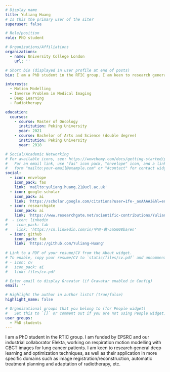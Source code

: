 ```yaml
---
# Display name
title: Yuliang Huang
# Is this the primary user of the site?
superuser: false

# Role/position
role: PhD student

# Organizations/Affiliations
organizations:
  - name: University College London
    url: ''

# Short bio (displayed in user profile at end of posts)
bio: I am a PhD student in the RTIC group. I am keen to research general deep learning and optimization techniques, as well as their application in more specific domains such as image registration/reconstruction, automatic treatment planning and adaptation of radiotherapy, and more.

interests:
  - Motion Modelling
  - Inverse Problem in Medical Imaging
  - Deep Learning
  - Radiotherapy

education:
  courses:
    - course: Master of Oncology
      institution: Peking University
      year: 2021
    - course: Bachelor of Arts and Science (double degree)
      institution: Peking University
      year: 2018

# Social/Academic Networking
# For available icons, see: https://wowchemy.com/docs/getting-started/page-builder/#icons
#   For an email link, use "fas" icon pack, "envelope" icon, and a link in the
#   form "mailto:your-email@example.com" or "#contact" for contact widget.
social:
  - icon: envelope
    icon_pack: fas
    link: 'mailto:yuliang.huang.21@ucl.ac.uk'
  - icon: google-scholar
    icon_pack: ai
    link: 'https://scholar.google.com/citations?user=1fe-_aoAAAAJ&hl=en'
  - icon: researchgate
    icon_pack: ai
    link: 'https://www.researchgate.net/scientific-contributions/Yuliang-Huang-2140420122'
#  - icon: linkedin
#    icon_pack: fab
#    link: 'https://cn.linkedin.com/in/宇亮-黄-5a5008ba/en'
  - icon: github
    icon_pack: fab
    link: 'https://github.com/Yuliang-Huang'
    
# Link to a PDF of your resume/CV from the About widget.
# To enable, copy your resume/CV to `static/files/cv.pdf` and uncomment the lines below.
# - icon: cv
#   icon_pack: ai
#   link: files/cv.pdf

# Enter email to display Gravatar (if Gravatar enabled in Config)
email: ''

# Highlight the author in author lists? (true/false)
highlight_name: false

# Organizational groups that you belong to (for People widget)
#   Set this to `[]` or comment out if you are not using People widget.
user_groups:
  - PhD students
---
```


I am a PhD student in the RTIC group. I am funded by EPSRC and our industrial collaborator Elekta, working on respiration motion modelling with CBCT images for lung cancer patients. I am keen to research general deep learning and optimization techniques, as well as their application in more specific domains such as image registration/reconstruction, automatic treatment planning and adaptation of radiotherapy, etc.
